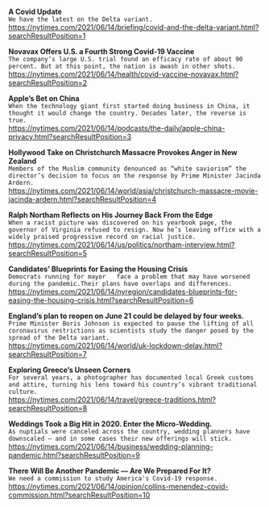 **A Covid Update**\
`We have the latest on the Delta variant.`\
https://nytimes.com/2021/06/14/briefing/covid-and-the-delta-variant.html?searchResultPosition=1

**Novavax Offers U.S. a Fourth Strong Covid-19 Vaccine**\
`The company’s large U.S. trial found an efficacy rate of about 90 percent. But at this point, the nation is awash in other shots.`\
https://nytimes.com/2021/06/14/health/covid-vaccine-novavax.html?searchResultPosition=2

**Apple’s Bet on China**\
`When the technology giant first started doing business in China, it thought it would change the country. Decades later, the reverse is true.`\
https://nytimes.com/2021/06/14/podcasts/the-daily/apple-china-privacy.html?searchResultPosition=3

**Hollywood Take on Christchurch Massacre Provokes Anger in New Zealand**\
`Members of the Muslim community denounced as “white saviorism” the director’s decision to focus on the response by Prime Minister Jacinda Ardern.`\
https://nytimes.com/2021/06/14/world/asia/christchurch-massacre-movie-jacinda-ardern.html?searchResultPosition=4

**Ralph Northam Reflects on His Journey Back From the Edge**\
`When a racist picture was discovered on his yearbook page, the governor of Virginia refused to resign. Now he’s leaving office with a widely praised progressive record on racial justice.`\
https://nytimes.com/2021/06/14/us/politics/northam-interview.html?searchResultPosition=5

**Candidates’ Blueprints for Easing the Housing Crisis**\
`Democrats running for mayor   face a problem that may have worsened during the pandemic.Their plans have overlaps and differences.`\
https://nytimes.com/2021/06/14/nyregion/candidates-blueprints-for-easing-the-housing-crisis.html?searchResultPosition=6

**England’s plan to reopen on June 21 could be delayed by four weeks.**\
`Prime Minister Boris Johnson is expected to pause the lifting of all coronavirus restrictions as scientists study the danger posed by the spread of the Delta variant.`\
https://nytimes.com/2021/06/14/world/uk-lockdown-delay.html?searchResultPosition=7

**Exploring Greece’s Unseen Corners**\
`For several years, a photographer has documented local Greek customs and attire, turning his lens toward his country’s vibrant traditional culture.`\
https://nytimes.com/2021/06/14/travel/greece-traditions.html?searchResultPosition=8

**Weddings Took a Big Hit in 2020. Enter the Micro-Wedding.**\
`As nuptials were canceled across the country, wedding planners have downscaled — and in some cases their new offerings will stick.`\
https://nytimes.com/2021/06/14/business/wedding-planning-pandemic.html?searchResultPosition=9

**There Will Be Another Pandemic — Are We Prepared For It?**\
`We need a commission to study America's Covid-19 response.`\
https://nytimes.com/2021/06/14/opinion/collins-menendez-covid-commission.html?searchResultPosition=10


